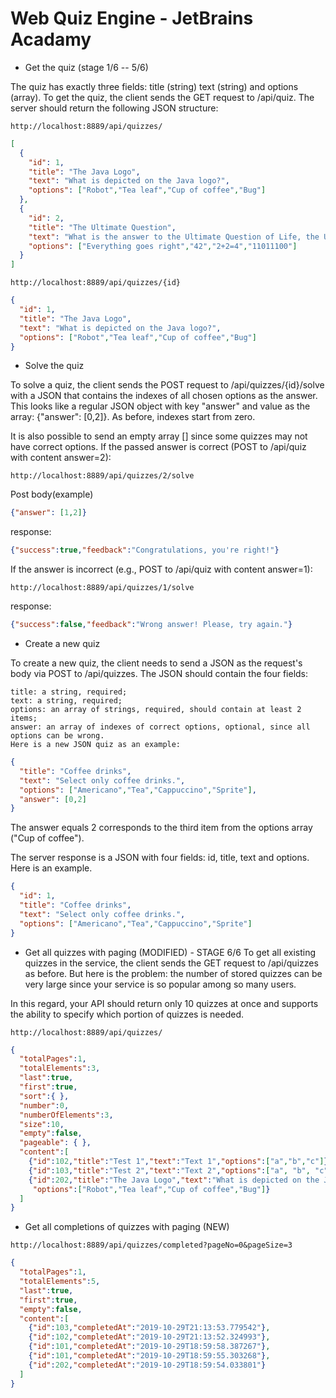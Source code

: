 # Web Quiz Engine - JetBrains Acadamy

* Get the quiz (stage 1/6 -- 5/6)

The quiz has exactly three fields: title (string) text (string) and options (array).
To get the quiz, the client sends the GET request to /api/quiz.
The server should return the following JSON structure:

```http request
http://localhost:8889/api/quizzes/
```
```json
[
  {
    "id": 1,
    "title": "The Java Logo",
    "text": "What is depicted on the Java logo?",
    "options": ["Robot","Tea leaf","Cup of coffee","Bug"]
  },
  {
    "id": 2,
    "title": "The Ultimate Question",
    "text": "What is the answer to the Ultimate Question of Life, the Universe and Everything?",
    "options": ["Everything goes right","42","2+2=4","11011100"]
  }
]
```

```http request
http://localhost:8889/api/quizzes/{id}
```
```json
{
  "id": 1,
  "title": "The Java Logo",
  "text": "What is depicted on the Java logo?",
  "options": ["Robot","Tea leaf","Cup of coffee","Bug"]
}
```

* Solve the quiz

To solve a quiz, the client sends the POST request to 
\/api/quizzes/{id}/solve with a JSON that contains the indexes of all
chosen options as the answer. This looks like a regular JSON object with key
"answer" and value as the array: {"answer": [0,2]}. As before, indexes start from zero.

It is also possible to send an empty array [] since some quizzes may not have correct options.
If the passed answer is correct (POST to /api/quiz with content answer=2):

```http request
http://localhost:8889/api/quizzes/2/solve
```
Post body(example)
```json
{"answer": [1,2]}
```
response:
```json
{"success":true,"feedback":"Congratulations, you're right!"}
```
If the answer is incorrect (e.g., POST to /api/quiz with content answer=1):
```http request 
http://localhost:8889/api/quizzes/1/solve
```
response:
```json
{"success":false,"feedback":"Wrong answer! Please, try again."}
```

* Create a new quiz

To create a new quiz, the client needs to send a JSON as the request's body via 
POST to /api/quizzes. The JSON should contain the four fields:
```
title: a string, required;
text: a string, required;
options: an array of strings, required, should contain at least 2 items;
answer: an array of indexes of correct options, optional, since all options can be wrong.
Here is a new JSON quiz as an example:
```
```json
{
  "title": "Coffee drinks",
  "text": "Select only coffee drinks.",
  "options": ["Americano","Tea","Cappuccino","Sprite"],
  "answer": [0,2]
}
```

The answer equals 2 corresponds to the third item from the options array ("Cup of coffee").

The server response is a JSON with four fields: id, title, text and options. Here is an example.
```json
{
  "id": 1,
  "title": "Coffee drinks",
  "text": "Select only coffee drinks.",
  "options": ["Americano","Tea","Cappuccino","Sprite"]
}
```

* Get all quizzes with paging (MODIFIED) - STAGE 6/6
To get all existing quizzes in the service, the client sends the GET request to /api/quizzes as before. But here is the problem: 
the number of stored quizzes can be very large since your service is so popular among so many users.

In this regard, your API should return only 10 quizzes at once and supports the ability to specify which portion of quizzes is needed.
```http request
http://localhost:8889/api/quizzes/
```
```json
{
  "totalPages":1,
  "totalElements":3,
  "last":true,
  "first":true,
  "sort":{ },
  "number":0,
  "numberOfElements":3,
  "size":10,
  "empty":false,
  "pageable": { },
  "content":[
    {"id":102,"title":"Test 1","text":"Text 1","options":["a","b","c"]},
    {"id":103,"title":"Test 2","text":"Text 2","options":["a", "b", "c", "d"]},
    {"id":202,"title":"The Java Logo","text":"What is depicted on the Java logo?",
     "options":["Robot","Tea leaf","Cup of coffee","Bug"]}
  ]
}
```
* Get all completions of quizzes with paging (NEW)
```http request
http://localhost:8889/api/quizzes/completed?pageNo=0&pageSize=3
```
```json
{
  "totalPages":1,
  "totalElements":5,
  "last":true,
  "first":true,
  "empty":false,
  "content":[
    {"id":103,"completedAt":"2019-10-29T21:13:53.779542"},
    {"id":102,"completedAt":"2019-10-29T21:13:52.324993"},
    {"id":101,"completedAt":"2019-10-29T18:59:58.387267"},
    {"id":101,"completedAt":"2019-10-29T18:59:55.303268"},
    {"id":202,"completedAt":"2019-10-29T18:59:54.033801"}
  ]
}
```